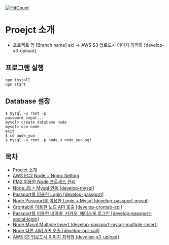 [![HitCount](http://hits.dwyl.io/cheese10yun/node-yun.svg)](http://hits.dwyl.io/cheese10yun/node-yun)
# Proejct 소개
* 프로젝트 명 [Branch name] ex) ->  AWS S3 업로드시 이미지 최적화 [develop-s3-upload]

## 프로그램 실행
```
npm install
npm start
```

## Database 설정
```
$ mysql -u root -p
password input...
mysql> create database node
mysql> use node
exit
$ cd node_yun
$ mysql -u root -p node < node_yun.sql
```

## 목차

- [Proejct 소개](#proejct-소개)
- [AWS EC2 Node + Nginx Setting](#aws-ec2-node--nginx-setting)
- [PM2 이용한 Node 프로세스 관리](#pm2-이용한-node-프로세스-관리)
- [Node.JS + Mysql 연동 [develop-mysql]](#nodejs--mysql-연동-develop-mysql)
- [Passport를 이용한 Login [develop-passport]](#passport를-이용한-login-develop-passport)
- [Node Passport를 이용한 Login + Mysql [develop-passport-mysql]](#node-passport를-이용한-login--mysql-develop-passport-mysql)
- [Crontab을 이용한 노드 API 호출 [develop-crontab-api]](#crontab을-이용한-노드-api-호출-develop-crontab-api)
- [Passport를 이용한 네이버, 카카오, 페이스북 로그인 [develop-passport-social-login]](#passport를-이용한-네이버-카카오-페이스북-로그인-develop-passport-social-login)
- [Node Mysql Multiple Insert [develop-passport-mysql-multiple-insert]](#node-mysql-multiple-insert-develop-passport-mysql-multiple-insert)
- [Node 다른 서버 API 호출 [develop-api-call]](#node-다른-서버-api-호출-develop-api-call)
- [AWS S3 업로드시 이미지 최적화 [develop-s3-upload]](#aws-s3-업로드시-이미지-최적화-develop-s3-upload)























